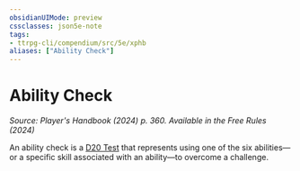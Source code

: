 ```yaml
---
obsidianUIMode: preview
cssclasses: json5e-note
tags:
- ttrpg-cli/compendium/src/5e/xphb
aliases: ["Ability Check"]
---
```

# Ability Check
*Source: Player's Handbook (2024) p. 360. Available in the Free Rules (2024)* 

An ability check is a [D20 Test](2-Mechanics/CLI/rules/variant-rules/d20-test-xphb.md) that represents using one of the six abilities—or a specific skill associated with an ability—to overcome a challenge.